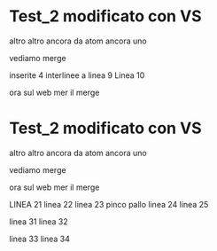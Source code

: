 # Test_2 modificato con VS
altro
altro ancora
da atom
ancora uno

vediamo merge

inserite 4 interlinee a linea 9
Linea 10

ora sul web mer il merge

# Test_2 modificato con VS
altro
altro ancora
da atom
ancora uno

vediamo merge

ora sul web mer il merge

LINEA 21
linea 22
linea 23
pinco pallo
linea 24
linea 25

linea 31
linea 32

linea 33
linea 34


